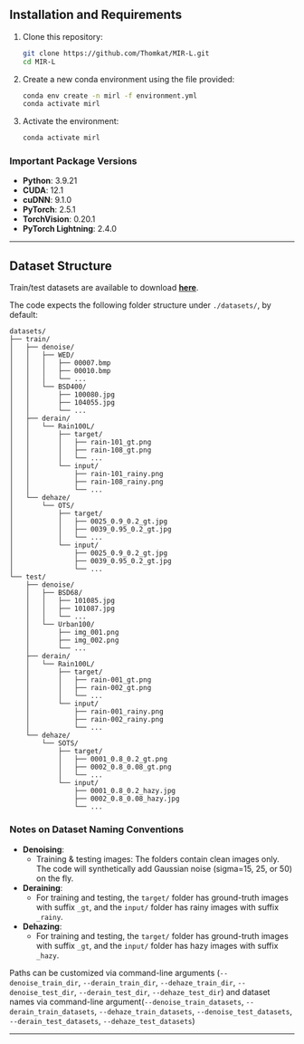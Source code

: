 ## Installation and Requirements

1. Clone this repository:
   ```bash
   git clone https://github.com/Thomkat/MIR-L.git
   cd MIR-L
   ```
2. Create a new conda environment using the file provided:
   ```bash
   conda env create -n mirl -f environment.yml
   conda activate mirl
   ```
3. Activate the environment:
   ```bash
   conda activate mirl
   ```
   
### Important Package Versions

- **Python**: 3.9.21  
- **CUDA**: 12.1  
- **cuDNN**: 9.1.0  
- **PyTorch**: 2.5.1  
- **TorchVision**: 0.20.1  
- **PyTorch Lightning**: 2.4.0 

---

## Dataset Structure

Train/test datasets are available to download [**here**](https://drive.google.com/file/d/1NsDbszHF3OIJk_jMnXg2LuOqE8sXQvU8/view?usp=sharing).

The code expects the following folder structure under `./datasets/`, by default:

```
datasets/
├── train/
│   ├── denoise/
│   │   ├── WED/
│   │   │   ├── 00007.bmp
│   │   │   ├── 00010.bmp
│   │   │   └── ...
│   │   └── BSD400/
│   │       ├── 100080.jpg
│   │       ├── 104055.jpg
│   │       └── ...
│   ├── derain/
│   │   └── Rain100L/
│   │       ├── target/
│   │       │   ├── rain-101_gt.png
│   │       │   ├── rain-108_gt.png
│   │       │   └── ...
│   │       └── input/
│   │           ├── rain-101_rainy.png
│   │           ├── rain-108_rainy.png
│   │           └── ...
│   └── dehaze/
│       └── OTS/
│           ├── target/
│           │   ├── 0025_0.9_0.2_gt.jpg
│           │   ├── 0039_0.95_0.2_gt.jpg
│           │   └── ...
│           └── input/
│               ├── 0025_0.9_0.2_gt.jpg
│               ├── 0039_0.95_0.2_gt.jpg
│               └── ...
└── test/
    ├── denoise/
    │   ├── BSD68/
    │   │   ├── 101085.jpg
    │   │   ├── 101087.jpg    
    │   │   └── ...
    │   └── Urban100/
    │       ├── img_001.png
    │       ├── img_002.png
    │       └── ...
    ├── derain/
    │   └── Rain100L/
    │       ├── target/
    │       │   ├── rain-001_gt.png
    │       │   ├── rain-002_gt.png
    │       │   └── ...
    │       └── input/
    │           ├── rain-001_rainy.png
    │           ├── rain-002_rainy.png
    │           └── ...
    └── dehaze/
        └── SOTS/
            ├── target/
            │   ├── 0001_0.8_0.2_gt.png
            │   ├── 0002_0.8_0.08_gt.png
            │   └── ...
            └── input/
                ├── 0001_0.8_0.2_hazy.jpg
                ├── 0002_0.8_0.08_hazy.jpg
                └── ...
```

### Notes on Dataset Naming Conventions

- **Denoising**: 
  - Training & testing images: The folders contain clean images only. The code will synthetically add Gaussian noise (sigma=15, 25, or 50) on the fly.
- **Deraining**:
  - For training and testing, the `target/` folder has ground-truth images with suffix `_gt`, and the `input/` folder has rainy images with suffix `_rainy`.
- **Dehazing**:
  - For training and testing, the `target/` folder has ground-truth images with suffix `_gt`, and the `input/` folder has hazy images with suffix `_hazy`.

Paths can be customized via command-line arguments (`--denoise_train_dir`, `--derain_train_dir`, `--dehaze_train_dir`, `--denoise_test_dir`, `--derain_test_dir`, `--dehaze_test_dir`) and dataset names via command-line argument(`--denoise_train_datasets`, `--derain_train_datasets`, `--dehaze_train_datasets`, `--denoise_test_datasets`, `--derain_test_datasets`, `--dehaze_test_datasets`)

---